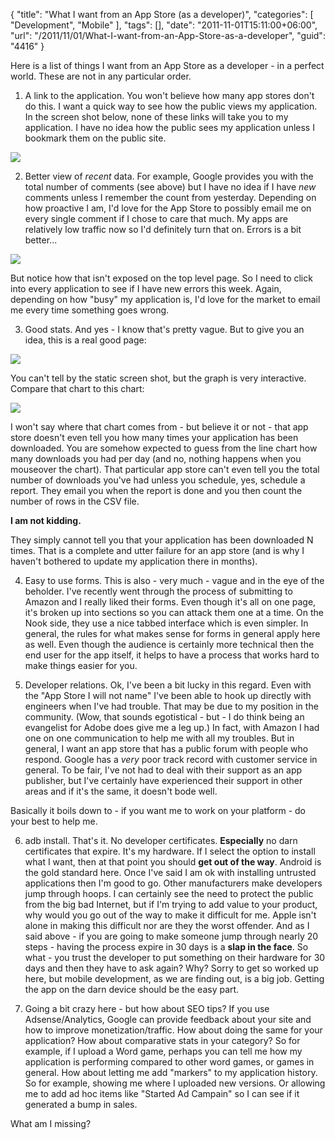 {
	"title": "What I want from an App Store (as a developer)",
	"categories": [
		"Development",
		"Mobile"
	],
	"tags": [],
	"date": "2011-11-01T15:11:00+06:00",
	"url": "/2011/11/01/What-I-want-from-an-App-Store-as-a-developer",
	"guid": "4416"
}

Here is a list of things I want from an App Store as a developer - in a perfect world. These are not in any particular order.

1) A link to the application. You won't believe how many app stores don't do this. I want a quick way to see how the public views my application. In the screen shot below, none of these links will take you to my application. I have no idea how the public sees my application unless I bookmark them on the public site.

<img src="http://static.raymondcamden.com/images/ScreenClip209.png" />

2) Better view of <i>recent</i> data. For example, Google provides you with the total number of comments (see above) but I have no idea if I have <i>new</i> comments unless I remember the count from yesterday. Depending on how proactive I am, I'd love for the App Store to possibly email me on every single comment if I chose to care that much. My apps are relatively low traffic now so I'd definitely turn that on. Errors is a bit better...

<img src="http://static.raymondcamden.com/images/cfjedi/ScreenClip211.png" />

But notice how that isn't exposed on the top level page. So I need to click into every application to see if I have new errors this week. Again, depending on how "busy" my application is, I'd love for the market to email me every time something goes wrong. 

3) Good stats. And yes - I know that's pretty vague. But to give you an idea, this is a real good page:

<img src="http://static.raymondcamden.com/images/cfjedi/ScreenClip212.png" />

You can't tell by the static screen shot, but the graph is very interactive. Compare that chart to this chart:

<img src="http://static.raymondcamden.com/images/cfjedi/ScreenClipFIXED.png" />

I won't say where that chart comes from - but believe it or not - that app store doesn't even tell you how many times your application has been downloaded. You are somehow expected to guess from the line chart how many downloads you had per day (and no, nothing happens when you mouseover the chart). That particular app store can't even tell you the total number of downloads you've had unless you schedule, yes, schedule a report. They email you when the report is done and you then count the number of rows in the CSV file.

<b>I am not kidding.</b>

They simply cannot tell you that your application has been downloaded N times. That is a complete and utter failure for an app store (and is why I haven't bothered to update my application there in months).

4) Easy to use forms. This is also - very much - vague and in the eye of the beholder. I've recently went through the process of submitting to Amazon and I really liked their forms. Even though it's all on one page, it's broken up into sections so you can attack them one at a time. On the Nook side, they use a nice tabbed interface which is even simpler. In general, the rules for what makes sense for forms in general apply here as well. Even though the audience is certainly more technical then the end user for the app itself, it helps to have a process that works hard to make things easier for you.

5) Developer relations. Ok, I've been a bit lucky in this regard. Even with the "App Store I will not name" I've been able to hook up directly with engineers when I've had trouble. That may be due to my position in the community. (Wow, that sounds egotistical - but - I do think being an evangelist for Adobe does give me a leg up.) In fact, with Amazon I had one on one communication to help me with all my troubles. But in general, I want an app store that has a public forum with people who respond. Google has a <i>very</i> poor track record with customer service in general. To be fair, I've not had to deal with their support as an app publisher, but I've certainly have experienced their support in other areas and if it's the same, it doesn't bode well. 

Basically it boils down to - if you want me to work on your platform - do your best to help me. 

6) adb install. That's it. No developer certificates. <b>Especially</b> no darn certificates that expire. It's my hardware. If I select the option to install what I want, then at that point you should <b>get out of the way</b>. Android is the gold standard here. Once I've said I am ok with installing untrusted applications then I'm good to go. Other manufacturers make developers jump through hoops. I can certainly see the need to protect the public from the big bad Internet, but if I'm trying to add value to your product, why would you go out of the way to make it difficult for me. Apple isn't alone in making this difficult nor are they the worst offender. And as I said above - if you are going to make someone jump through nearly 20 steps - having the process expire in 30 days is a <b>slap in the face</b>. So what - you trust the developer to put something on their hardware for 30 days and then they have to ask again? Why? Sorry to get so worked up here, but mobile development, as we are finding out, is a big job. Getting the app on the darn device should be the easy part.

7) Going a bit crazy here - but how about SEO tips? If you use Adsense/Analytics, Google can provide feedback about your site and how to improve monetization/traffic. How about doing the same for your application? How about comparative stats in your category? So for example, if I upload a Word game, perhaps you can tell me how my application is performing compared to other word games, or games in general. How about letting me add "markers" to my application history. So for example, showing me where I uploaded new versions. Or allowing me to add ad hoc items like "Started Ad Campain" so I can see if it generated a bump in sales. 

What am I missing?